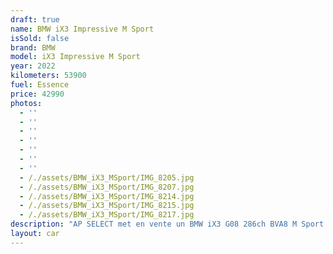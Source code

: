 ```yaml
---
draft: true
name: BMW iX3 Impressive M Sport
isSold: false
brand: BMW
model: iX3 Impressive M Sport
year: 2022
kilometers: 53900
fuel: Essence
price: 42990
photos:
  - ''
  - ''
  - ''
  - ''
  - ''
  - ''
  - ''
  - /./assets/BMW_iX3_MSport/IMG_8205.jpg
  - /./assets/BMW_iX3_MSport/IMG_8207.jpg
  - /./assets/BMW_iX3_MSport/IMG_8214.jpg
  - /./assets/BMW_iX3_MSport/IMG_8215.jpg
  - /./assets/BMW_iX3_MSport/IMG_8217.jpg
description: "AP SELECT met en vente un BMW iX3 G08 286ch BVA8 M Sport Impressive.\n\nModèle du 04/2022 avec 53 900km.\n\nCouleur Sophisto grau métal, intérieur Cuir étendu individual merino noir.\n\nVéhicule origine France \U0001F1EB\U0001F1F7 de première main.\n\nVendu avec une garantie 6 mois complète.\n\nLe véhicule est en parfait état avec historique complet BMW.\n\nService BMW a jour.\n\nÉquipements et options :\n- Pack M Sport intérieur / extérieur\n- Pack Impressive\n- Toit panoramique\n- Crochet d’attelage électrique\n- Boîte Automatique BVA8\n- BMW Live Cockpit Navigation Pro\n- Châssis ///M Sport\n- Suspensions adaptatives Select Drive M.\n- Direction direct Drive\n- Affichage tête haute HUD\n- Pack Innovation\n- Pack Confort\n- Pack technologie +\n- Accès conf Keyless\n- Pack conduite + avec régulateur adaptatif\n- Sélecteur de mode de conduite - (3 modes) ECO PRO, Comfort, Sport\n- Système son Harman Kardon\n- Caméra de recul 360\n- Park assist\n- Régulateur de vitesse actif ACC+\n- Coffre ouverture électrique\n- Affichage tête haute HUD\n- Intérieur Cuir entendu complet\n- Volant ///M trois branches\n- Jantes 20\" style 890M noires à rayons doubles\n- Sièges ADVANCED électrique et chauffants\n- Volant chauffant\n- Phares Advanced Full LED\n- Vitres avec protection contre la chaleur et le soleil\n- Controle automatique des feux de route\n- Parc distance contrôle PDC avant et arrière\n- Interface Bluetooth avec fonction streaming audio\n- Connected Drive\n- Connexion Ipod et USB\n- Volant sport multifonctions\n- Affichage multifonctions plus\n- Climatisation\n- Éclairage et essuie-glaces automatique\n- Rétroviseurs int / ext Electrochrome\n- Éclairage d ambiance\n\nDisponible et visible sur RDV pour acheteur sérieux.\n\nPossibilité d'une garantie 3, 6 ou 12 mois en supplément.\n\nRéalisation des démarches d'immatriculation.\n\nAP SELECT c'est des solutions de courtage et conciergerie sur mesure pour profiter librement de sa passion et de son patrimoine.\n\nPrenez le volant, AP SELECT s'occupe du reste."
layout: car
---
```



